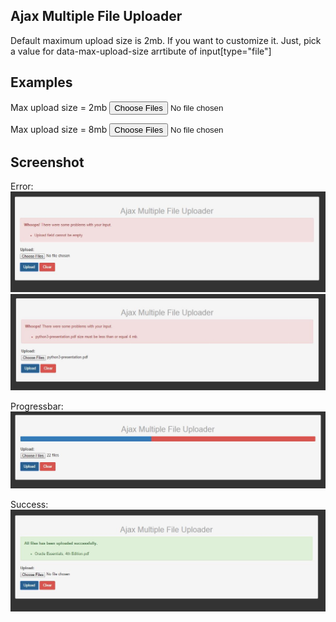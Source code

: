 ## Ajax Multiple File Uploader

Default maximum upload size is 2mb. If you want to customize it. Just, pick a value for data-max-upload-size arrtibute of input[type="file"]

## Examples

Max upload size = 2mb 
<input type="file"  name="files[]" multiple="multiple" data-max-upload-size="2">

Max upload size = 8mb 
<input type="file"  name="files[]" multiple="multiple" data-max-upload-size="8">

## Screenshot

Error:
![Error1](https://github.com/IftekherSunny/ajax-multiple-file-uploader/blob/master/screenshot/error1.jpg)
![Error2](https://github.com/IftekherSunny/ajax-multiple-file-uploader/blob/master/screenshot/error2.jpg)

Progressbar:
![Progressbar](https://github.com/IftekherSunny/ajax-multiple-file-uploader/blob/master/screenshot/progressbar.jpg)

Success:
![Success](https://github.com/IftekherSunny/ajax-multiple-file-uploader/blob/master/screenshot/success.jpg)

